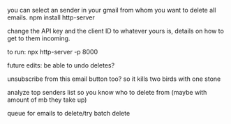you can select an sender in your gmail from whom you want to delete all emails. 
npm install http-server

change the API key and the client ID to whatever yours is, details on how to get to them incoming.

to run: npx http-server -p 8000



future edits:
be able to undo deletes?

unsubscribe from this email button too? so it kills two birds with one stone

analyze top senders list so you know who to delete from (maybe with amount of mb they take up)

queue for emails to delete/try batch delete
